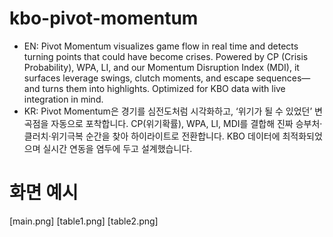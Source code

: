 # kbo-pivot-momentum
- EN: Pivot Momentum visualizes game flow in real time and detects turning points that could have become crises. Powered by CP (Crisis Probability), WPA, LI, and our Momentum Disruption Index (MDI), it surfaces leverage swings, clutch moments, and escape sequences—and turns them into highlights. Optimized for KBO data with live integration in mind.
- KR: Pivot Momentum은 경기를 심전도처럼 시각화하고, ‘위기가 될 수 있었던’ 변곡점을 자동으로 포착합니다. CP(위기확률), WPA, LI, MDI를 결합해 진짜 승부처·클러치·위기극복 순간을 찾아 하이라이트로 전환합니다. KBO 데이터에 최적화되었으며 실시간 연동을 염두에 두고 설계했습니다.

# 화면 예시
[main.png]
[table1.png]
[table2.png]
